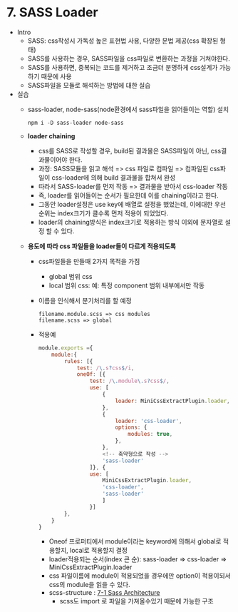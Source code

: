 # 7. SASS Loader

* Intro
  * SASS: css작성시 가독성 높은 표현법 사용, 다양한 문법 제공\(css 확장된 형태\)
  * SASS를 사용하는 경우, SASS파일을 css파일로 변환하는 과정을 거쳐야한다.
  * SASS를 사용하면, 중복되는 코드를 제거하고 조금더 분명하게 css설계가 가능하기 때문에 사용
  * SASS파일을 모듈로 해석하는 방법에 대한 실습
* 실습
  * sass-loader, node-sass\(node환경에서 sass파일을 읽어들이는 역할\) 설치

    ```text
    npm i -D sass-loader node-sass
    ```

  * **loader chaining**
    * css를 SASS로 작성할 경우, build된 결과물은 SASS파일이 아닌, css결과물이어야 한다.
    * 과정: SASS모듈을 읽고 해석 =&gt; css 파일로 컴파일 =&gt; 컴파일된 css파일이 css-loader에 의해 build 결과물을 합쳐서 완성
    * 따라서 SASS-loader를 먼저 작동 =&gt; 결과물을 받아서 css-loader 작동
    * 즉, loader를 읽어들이는 순서가 필요한데 이를 chaining이라고 한다.
    * 그동안 loader설정은 use key에 배열로 설정을 했었는데, 이에대한 우선순위는 index크기가 클수록 먼저 적용이 되었었다.
    * loader의 chaining방식은 index크기로 적용하는 방식 이외에 문자열로 설정 할 수 있다.
  * **용도에 따라 css 파일들을 loader들이 다르게 적용되도록**
    * css파일들을 만들때 2가지 목적을 가짐
      * global 범위 css
      * local 범위 css: 예: 특정 component 범위 내부에서만 작동
    * 이름을 인식해서 분기처리를 할 예정

      ```text
      filename.module.scss => css modules
      filename.scss => global
      ```

    * 적용예

      ```javascript
      module.exports ={
          module:{
              rules: [{
                  test: /\.s?css$/i,
                  oneOf: [{
                      test: /\.module\.s?css$/,
                      use: [
                          {
                              loader: MiniCssExtractPlugin.loader,
                          },
                          {
                              loader: 'css-loader',
                              options: {
                                  modules: true,
                              },
                          },
                          <!-- 축약형으로 작성 -->
                          'sass-loader'
                      ]}, {
                      use: [
                          MiniCssExtractPlugin.loader,
                          'css-loader',
                          'sass-loader'
                          ]
                      }]
              },
          }
      }
      ```

      * Oneof 프로퍼티에서 module이라는 keyword에 의해서 global로 적용할지, local로 적용할지 결정
      * loader적용되는 순서\(index 큰 순\): sass-loader =&gt; css-loader =&gt; MiniCssExtractPlugin.loader
      * css 파일이름에 module이 적용되었을 경우에만 option이 적용이되서 css의 module을 읽을 수 있다.
      * scss-structure : [7-1 Sass Architecture](https://www.learnhowtoprogram.com/user-interfaces/building-layouts-preprocessors/7-1-sass-architecture)
        * scss도 import 로 파일을 가져올수있기 때문에 가능한 구조

